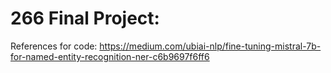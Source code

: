 # 266 Final Project: 
References for code: 
https://medium.com/ubiai-nlp/fine-tuning-mistral-7b-for-named-entity-recognition-ner-c6b9697f6ff6
